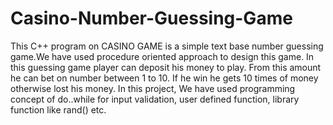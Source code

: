 # Casino-Number-Guessing-Game
 This C++ program on CASINO GAME is a simple text base number guessing game.We have used procedure oriented approach to design this game. In this guessing game player can deposit his money to play. From this amount he can bet on number between 1 to 10. If he win he gets 10 times of money otherwise lost his money.
In this project, We have used programming concept of do..while for input validation, user defined function, library function like rand() etc.
